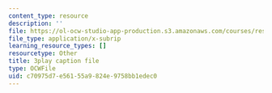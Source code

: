 ```yaml
---
content_type: resource
description: ''
file: https://ol-ocw-studio-app-production.s3.amazonaws.com/courses/res-14-001-abdul-latif-jameel-poverty-action-lab-executive-training-evaluating-social-programs-2009-spring-2009/c70975d7e56155a9824e9758bb1edec0_SW5Zfs97wSw.vtt
file_type: application/x-subrip
learning_resource_types: []
resourcetype: Other
title: 3play caption file
type: OCWFile
uid: c70975d7-e561-55a9-824e-9758bb1edec0
---
```

